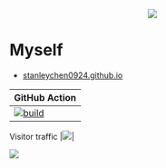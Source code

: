 <p align="center">
<img src="https://raw.githubusercontent.com/StanleyChen0924/stanleychen0924.github.io/main/file/320px-AnimatedGears.gif">
</p>

# Myself

- [stanleychen0924.github.io](https://stanleychen0924.github.io/)

| GitHub Action  | 
| -------------- | 
| [![build](https://github.com/stanleychen0924/stanleychen0924.github.io/actions/workflows/php.yml/badge.svg)](https://github.com/stanleychen0924/stanleychen0924.github.io/actions/workflows/YTlive.yml/)|


Visitor traffic
|<img src="https://www.f-counter.net/j/49/1664242542/" />|

![](https://komarev.com/ghpvc/?username=stanleychen0924&color=green)
<img width="0" height="0" src="https://profile-counter.glitch.me/stanleychen0924/count.svg" />
